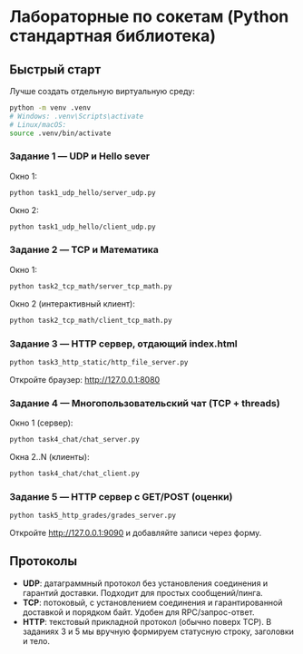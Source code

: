 # Лабораторные по сокетам (Python стандартная библиотека)

## Быстрый старт

Лучше создать отдельную виртуальную среду:
```bash
python -m venv .venv
# Windows: .venv\Scripts\activate
# Linux/macOS:
source .venv/bin/activate
```

### Задание 1 — UDP и Hello sever
Окно 1:
```bash
python task1_udp_hello/server_udp.py
```
Окно 2:
```bash
python task1_udp_hello/client_udp.py
```

### Задание 2 — TCP и Математика
Окно 1:
```bash
python task2_tcp_math/server_tcp_math.py
```
Окно 2 (интерактивный клиент):
```bash
python task2_tcp_math/client_tcp_math.py
```

### Задание 3 — HTTP сервер, отдающий index.html
```bash
python task3_http_static/http_file_server.py
```
Откройте браузер: http://127.0.0.1:8080

### Задание 4 — Многопользовательский чат (TCP + threads)
Окно 1 (сервер):
```bash
python task4_chat/chat_server.py
```
Окна 2..N (клиенты):
```bash
python task4_chat/chat_client.py
```

### Задание 5 — HTTP сервер с GET/POST (оценки)
```bash
python task5_http_grades/grades_server.py
```
Откройте http://127.0.0.1:9090 и добавляйте записи через форму.

## Протоколы

- **UDP**: датаграммный протокол без установления соединения и гарантий доставки. Подходит для простых сообщений/пинга.
- **TCP**: потоковый, с установлением соединения и гарантированной доставкой и порядком байт. Удобен для RPC/запрос-ответ.
- **HTTP**: текстовый прикладной протокол (обычно поверх TCP). В заданиях 3 и 5 мы вручную формируем статусную строку, заголовки и тело.


